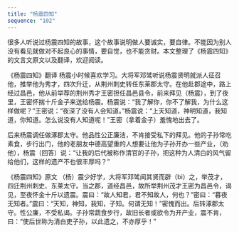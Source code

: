 ```yaml
---
title: "杨震四知"
sequence: "102"
---
```


很多人听说过杨震四知的故事，这个故事说明做人要诚实，要自律。不能因为别人没有看见就做对不起良心的事情，要自觉，也不能贪财。本文整理了《杨震四知》的文言文原文以及翻译，欢迎阅读。


《杨震四知》翻译
杨震小时候喜欢学习。大将军邓骘听说杨震贤明就派人征召他，推举他为秀才，四次升迁，从荆州刺史转任东莱郡太守。在他赴郡途中，路上经过昌邑，他从前举荐的荆州秀才王密担任昌邑县令，前来拜见（杨震），到了夜里，王密怀揣十斤金子来送给杨震。杨震说：“我了解你，你不了解我，为什么这样做呢？”王密说：“夜深了没有人会知道。”杨震说：“上天知道，神明知道，我知道，你知道。怎么说没有人知道呢！”王密（拿着金子）羞愧地出去了。

后来杨震调任做涿郡太守。他品性公正廉洁，不肯接受私下的拜见。他的子孙常吃素食，步行出门，他的老朋友中德高望重的人想要让他为子孙开办一些产业，（劝他），杨震（回答）说：“让我的后代被称作清官的子孙，把这种为人清白的风气留给他们，这样的遗产不也很丰厚吗？”

《杨震四知》原文
（杨）震少好学，大将军邓骘闻其贤而辟（bi）之，举茂才，四迁荆州刺史、东莱太守。当之郡，道经昌邑，故所举荆州茂才王密为昌邑令，谒见，至夜怀金十斤以遗震。震曰：“故人知君，君不知故人，何也？”密曰：“暮夜无知者。”震曰：“天知，神知，我知，子知。何谓无知！”密愧而出。后转涿郡太守。性公廉，不受私谒。子孙常蔬食步行，故旧长者或欲令为开产业，震不肯，曰：“使后世称为清白吏子孙，以此遗之，不亦厚乎！”




